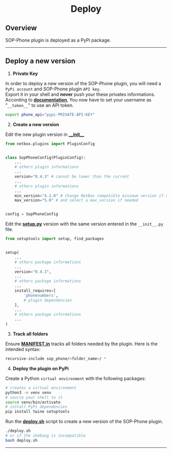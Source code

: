 <h1 align="center">
    Deploy<br>
</h1>

## Overview

SOP-Phone plugin is deployed as a PyPi package.

---

## Deploy a new version

1. **Private Key**

In order to deploy a new version of the SOP-Phone plugin, you will need a `PyPi account` and SOP-Phone plugin `API key`.<br>
Export it in your shell and **never** push your these privates informations.<br>
According to [**documentation**](https://pypi.org/help/#apitoken), You now have to set your username as "`__token__`" to use an API token.

```bash
export phone_api="pypi-PRIVATE-API-KEY"
```

2. **Create a new version**

Edit the new plugin version in [**\_\_init\_\_**](/sop_phone/__init__.py)

```python
from netbox.plugins import PluginConfig


class SopPhoneConfig(PluginConfig):
    ...
    # others plugin informations
    ...
    version="0.4.3" # cannot be lower than the current
    ...
    # others plugin informations
    ...
    min_version="4.1.0" # change NetBox compatible minimum version if needed
    max_version="5.0" # and select a max_version if needed


config = SopPhoneConfig
```

Edit the [**setup.py**](/setup.py) version with the same version entered in the `__init__.py` file.

```python
from setuptools import setup, find_packages


setup(
    ...
    # others package informations
    ...
    version="0.4.3",
    ...
    # others package informations
    ...
    install_requires=[
        'phonenumbers',
        # plugin dependencies
    ],
    ...
    # others package informations
    ...
)
```

3. **Track all folders**

Ensure [**MANIFEST.in**](/MANIFEST.in) tracks all folders needed by the plugin. Here is the intended syntax:

```bash
recursive-include sop_phone/<folder_name>/ *
```

4. **Deploy the plugin on PyPi**

Create a Python `virtual environment` with the following packages:

```bash
# creates a virtual environment
python3 -m venv venv
# source your shell to it
source venv/bin/activate
# install PyPi dependencies
pip install twine setuptools
```

Run the [**deploy.sh**](/deploy.sh) script to create a new version of the SOP-Phone plugin.

```bash
./deploy.sh
# or if the shebang is incompatible
bash deploy.sh
```

---
